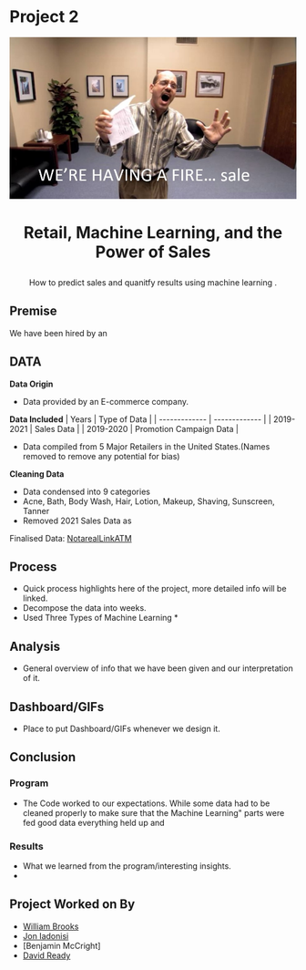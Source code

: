 # Project 2
![FireSale](Images/Tobias_Fire_Sale.JPG)
# <p align="center"> Retail, Machine Learning, and the Power of Sales </p>
  <p align="center"> How to predict sales and quanitfy results using machine learning . </p>

## Premise
We have been hired by an 

## **DATA**
**Data Origin**
* Data provided by an E-commerce company. 

**Data Included**
| Years  | Type of Data  |
| ------------- | ------------- |
| 2019-2021 |  Sales Data  |
| 2019-2020 | Promotion Campaign Data  | 
  * Data compiled from 5 Major Retailers in the United States.(Names removed to remove any potential for bias)

**Cleaning Data**
 * Data condensed into 9 categories 
  * Acne, Bath, Body Wash, Hair, Lotion, Makeup, Shaving, Sunscreen, Tanner
 * Removed 2021 Sales Data as   

Finalised Data: [NotarealLinkATM]()

## Process
* Quick process highlights here of the project, more detailed info will be linked.
* Decompose the data into weeks.
* Used Three Types of Machine Learning 
  *  

## Analysis
* General overview of info that we have been given and our interpretation of it.

## Dashboard/GIFs
* Place to put Dashboard/GIFs whenever we design it. 

## Conclusion
### Program
* The Code worked to our expectations. While some data had to be cleaned properly to make sure that the Machine Learning" parts were fed good data everything held up and  

### Results
* What we learned from the program/interesting insights.
* 
## Project Worked on By
* [William Brooks]()
* [Jon Iadonisi]()
* [Benjamin McCright]
* [David Ready](https://github.com/CrusadingGroundhog)
